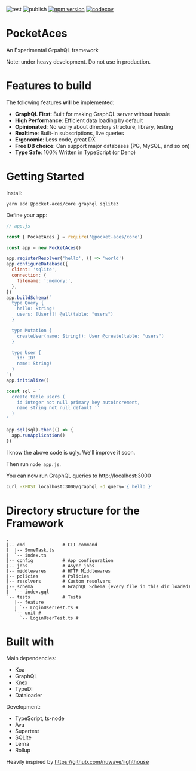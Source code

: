 ![test](https://github.com/acro5piano/PocketAces/workflows/test/badge.svg)
![publish](https://github.com/acro5piano/PocketAces/workflows/publish/badge.svg)
[![npm version](https://badge.fury.io/js/%40pocket-aces%2Fcore.svg)](https://badge.fury.io/js/%40pocket-aces%2Fcore)
[![codecov](https://codecov.io/gh/acro5piano/PocketAces/branch/master/graph/badge.svg)](https://codecov.io/gh/acro5piano/PocketAces)

# PocketAces

An Experimental GrpahQL framework

Note: under heavy development. Do not use in production.

# Features to build

The following features **will** be implemented:

- **GraphQL First**: Built for making GraphQL server without hassle
- **High Performance**: Efficient data loading by default
- **Opinionated**: No worry about directory structure, library, testing
- **Realtime**: Built-in subscriptions, live queries
- **Ergonomic**: Less code, great DX
- **Free DB choice**: Can support major databases (PG, MySQL, and so on)
- **Type Safe**: 100% Written in TypeScript (or Deno)

# Getting Started

Install:

```
yarn add @pocket-aces/core graphql sqlite3
```

Define your app:

```javascript
// app.js

const { PocketAces } = require('@pocket-aces/core')

const app = new PocketAces()

app.registerResolver('hello', () => 'world')
app.configureDatabase({
  client: 'sqlite',
  connection: {
    filename: ':memory:',
  },
})
app.buildSchema(`
  type Query {
    hello: String!
    users: [User!]! @all(table: "users")
  }

  type Mutation {
    createUser(name: String!): User @create(table: "users")
  }

  type User {
    id: ID!
    name: String!
  }
`)
app.initialize()

const sql = `
  create table users (
    id integer not null primary key autoincrement,
    name string not null default ''
  )
`

app.sql(sql).then(() => {
  app.runApplication()
})
```

I know the above code is ugly. We'll improve it soon.

Then run `node app.js`.

You can now run GraphQL queries to http://localhost:3000

```bash
curl -XPOST localhost:3000/graphql -d query='{ hello }'
```

# Directory structure for the Framework

```
.
|-- cmd              # CLI command
|  |-- SomeTask.ts
|  `-- index.ts
|-- config           # App configuration
|-- jobs             # Async jobs
|-- middlewares      # HTTP Middlewares
|-- policies         # Policies
|-- resolvers        # Custom resolvers
|-- schema           # GraphQL Schema (every file in this dir loaded)
|  `-- index.gql
`-- tests            # Tests
   |-- feature
   | `-- LoginUserTest.ts #
   `-- unit #
     `-- LoginUserTest.ts #
```

# Built with

Main dependencies:

- Koa
- GraphQL
- Knex
- TypeDI
- Dataloader

Development:

- TypeScript, ts-node
- Ava
- Supertest
- SQLite
- Lerna
- Rollup

Heavily inspired by https://github.com/nuwave/lighthouse
